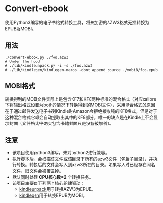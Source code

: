 # Convert-ebook 

使用Python3编写的电子书格式转换工具，将未加密的AZW3格式无损转换为EPUB及MOBI。

## 用法

```shell
./convert-ebook.py ./foo.azw3
# Under the hood
# ./lib/kindleunpack.py -i -s ./foo.azw3
# ./lib/kindlegen/kindlegen-macos -dont_append_source ./mobi8/foo.epub
```

## MOBI格式

转换得到的MOBI文件实际上是包含KF7和KF8两种标准的混合格式（对应calibre下将输出格式设置为both的情况下转换得到的MOBI文件），采用混合格式的原因在于通过邮件发送电子书到Kindle时Amazon会拒绝接收纯的KF8格式，但是对于这种混合格式它却会自动提取出其中的KF8部分，唯一的缺点是在Kindle上不会显示封面（文件格式中确实包含书籍封面只是没有被解析）。

## 注意

- 该项目使用python3编写，未对python2进行兼容。
- 执行脚本后，会扫描该文件或该目录下所有的azw3文件（包括子目录），并执行转换。转换后的文件会写入到azw3所在的目录。如果写入时已经存在同名文件，旧文件会被覆盖掉。
- 默认同时处理 **CPU核心数*2** 个转换任务。
- 该项目主要由下列两个核心组建驱动：
  - [kindleunpack](https://github.com/kevinhendricks/KindleUnpack)用于转换AZW3为EPUB。
  - [kindlegen](http://www.amazon.com/gp/feature.html?docId=1000765211)用于转换EPUB为MOBI。
